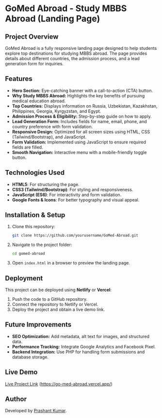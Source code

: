 # GoMed Abroad - Study MBBS Abroad (Landing Page)

## Project Overview
GoMed Abroad is a fully responsive landing page designed to help students explore top destinations for studying MBBS abroad. The page provides details about different countries, the admission process, and a lead generation form for inquiries.

## Features
- **Hero Section:** Eye-catching banner with a call-to-action (CTA) button.
- **Why Study MBBS Abroad:** Highlights the key benefits of pursuing medical education abroad.
- **Top Countries:** Displays information on Russia, Uzbekistan, Kazakhstan, Philippines, Georgia, Kyrgyzstan, and Egypt.
- **Admission Process & Eligibility:** Step-by-step guide on how to apply.
- **Lead Generation Form:** Includes fields for name, email, phone, and country preference with form validation.
- **Responsive Design:** Optimized for all screen sizes using HTML, CSS (Tailwind/Bootstrap), and JavaScript.
- **Form Validation:** Implemented using JavaScript to ensure required fields are filled.
- **Smooth Navigation:** Interactive menu with a mobile-friendly toggle button.

## Technologies Used
- **HTML5**: For structuring the page.
- **CSS3 (Tailwind/Bootstrap)**: For styling and responsiveness.
- **JavaScript (ES6)**: For interactivity and form validation.
- **Google Fonts & Icons**: For better typography and visual appeal.

## Installation & Setup
1. Clone this repository:
   ```sh
   git clone https://github.com/yourusername/GoMed-Abroad.git
   ```
2. Navigate to the project folder:
   ```sh
   cd gomed-abroad
   ```
3. Open `index.html` in a browser to preview the landing page.

## Deployment
This project can be deployed using **Netlify** or **Vercel**:
1. Push the code to a GitHub repository.
2. Connect the repository to Netlify or Vercel.
3. Deploy the project and obtain a live demo link.

## Future Improvements
- **SEO Optimization:** Add metadata, alt text for images, and structured data.
- **Performance Tracking:** Integrate Google Analytics and Facebook Pixel.
- **Backend Integration:** Use PHP for handling form submissions and database storage.

## Live Demo
[Live Project Link](#) (https://go-med-abroad.vercel.app/)

## Author
Developed by [Prashant Kumar](https://github.com/prashantkumarpro).


